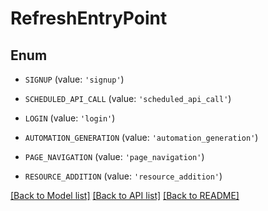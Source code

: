# RefreshEntryPoint


## Enum

* `SIGNUP` (value: `'signup'`)

* `SCHEDULED_API_CALL` (value: `'scheduled_api_call'`)

* `LOGIN` (value: `'login'`)

* `AUTOMATION_GENERATION` (value: `'automation_generation'`)

* `PAGE_NAVIGATION` (value: `'page_navigation'`)

* `RESOURCE_ADDITION` (value: `'resource_addition'`)

[[Back to Model list]](../README.md#documentation-for-models) [[Back to API list]](../README.md#documentation-for-api-endpoints) [[Back to README]](../README.md)


